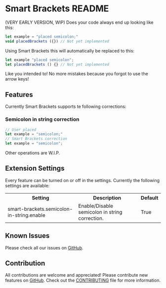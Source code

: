 # Smart Brackets README

(VERY EARLY VERSION, WIP) Does your code always end up looking like this:

```js
let example = "placed semicolon;"
void placedBrackets ({}) // Not yet implemented
```

Using Smart Brackets this will automatically be replaced to this:

```js
let example "placed semicolon";
let placedBrackets () {} // Not yet implemented
```

Like you intended to! No more mistakes because you forgot to use the arrow keys!


## Features

Currently Smart Brackets supports te following corrections:

### Semicolon in string correction
```js
// User placed
let example = "semicolon;"
// Smart Brackets correction
let example = "semicolon";
```

Other operations are W.I.P.


## Extension Settings

Every feature can be turned on or off in the settings.
Currently the following settings are available:

<table>
    <tr>
        <th>Setting</th>
        <th>Description</th>
        <th>Default</th>
    </tr>
    <tr>
        <td>smart-brackets.semicolon-in-string.enable</td>
        <td>Enable/Disable semicolon in string correction.</td>
        <td>True</td>
    </tr>
</table>

## Known Issues

Please check all our issues on [GitHub](https://github.com/VasilVerdouw/smart-brackets/issues).

## Contribution

All contributions are welcome and appreciated!
Please contribute new features on [GitHub](https://github.com/VasilVerdouw/smart-brackets).
Check out the [CONTRIBUTING](./CONTRIBUTING) file for more information.
